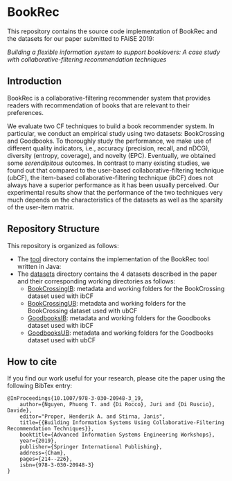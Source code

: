 
# BookRec

This repository contains the source code implementation of BookRec and the datasets for our paper submitted to FAiSE 2019:

_Building a flexible information system to support booklovers: A case study with collaborative-filtering recommendation techniques_

## Introduction

BookRec is a collaborative-filtering recommender system that provides readers with recommendation of books that are relevant to their preferences.

We evaluate two CF techniques to build a book recommender system. In particular, we conduct an empirical study using two datasets: BookCrossing and Goodbooks. To thoroughly study the performance, we make use of different quality indicators, i.e., accuracy (precision, recall, and nDCG), diversity (entropy, coverage), and novelty (EPC). Eventually, we obtained some _serendipitous_ outcomes. In contrast to many existing studies, we found out that compared to the user-based collaborative-filtering technique (ubCF), the item-based collaborative-filtering technique (ibCF) does not always have a superior performance as it has been usually perceived. Our experimental results show that the performance of the two techniques very much depends on the characteristics of the datasets as well as the sparsity of the user-item matrix. 

## Repository Structure

This repository is organized as follows:

* The [tool](./tool/BookRec/) directory contains the implementation of the BookRec tool written in Java:
* The [datasets](./dataset) directory contains the 4 datasets described in the paper and their corresponding working directories as follows:
	* [BookCrossingIB](./datasets/BookCrossingIB): metadata and working folders for the BookCrossing dataset used with ibCF
	* [BookCrossingUB](./datasets/BookCrossingUB): metadata and working folders for the BookCrossing dataset used with ubCF
	* [GoodbooksIB](./datasets/GoodbooksIB): metadata and working folders for the Goodbooks dataset used with ibCF
	* [GoodbooksUB](./datasets/GoodbooksUB): metadata and working folders for the Goodbooks dataset used with ubCF


## How to cite
If you find our work useful for your research, please cite the paper using the following BibTex entry:

```
@InProceedings{10.1007/978-3-030-20948-3_19,
	author={Nguyen, Phuong T. and {Di Rocco}, Juri and {Di Ruscio}, Davide}, 
	editor="Proper, Henderik A. and Stirna, Janis",
	title={{Building Information Systems Using Collaborative-Filtering Recommendation Techniques}},
	booktitle={Advanced Information Systems Engineering Workshops},
	year={2019},
	publisher={Springer International Publishing},
	address={Cham},
	pages={214--226},	
	isbn={978-3-030-20948-3}
}

```
